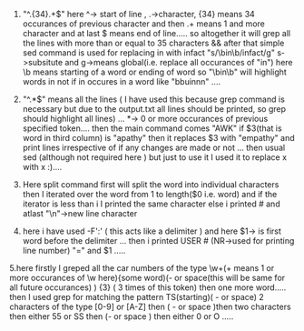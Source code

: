 1. "^.\{34\}.\+$" here ^-> start of line , .->character, {34} means 34 occurances of previous character and then .\+ means 1 and more character and at last $ means end of line..... so altogether it will grep all the lines with more than or equal to 35 characters && after that simple sed command is used for replacing in with infact "s/\bin\b/infact/g" s->subsitute and g->means global(i.e. replace all occurances of "in")
here \b means starting of a word or ending of word so "\bin\b" will highlight words in not if in occures in a word like "bbuinnn" .... 


2. "^.*$" means all the lines ( I have used this because grep command is necessary but due to the output.txt all lines should be printed, so grep should highlight all lines) ... *-> 0 or more occurances of previous specified token....
 then the main command comes "AWK" if $3(that is word in third column) is "apathy" then it replaces $3 with "empathy" and print lines irrespective of if any changes are made or not ... then  usual sed  (although not required here ) but just to use it I used it to replace x with x :)....


3. Here split command first will split the word into individual characters then I iterated over the word from 1 to length($0 i.e. word) and if the iterator is less than i I printed the same character else i printed # and atlast "\n"->new line character

4. here i have used -F':' ( this acts like a delimiter ) and here $1-> is first word before the delimiter ... then i printed USER # (NR->used for printing line number) "=" and $1 .....

5.here firstly I greped all the car numbers of the type \w\+(\+ means 1 or more occurances of \w here){some word)(- or space(this will be same for all future occurances) ) \{3\} ( 3 times of this token) then one more word..... then I used grep for matching the pattern TS(starting)( - or space) 2 characters of the type [0-9] or [A-Z] then ( - or space )then two characters then either 55 or SS then (- or space ) then either 0 or O ..... 
